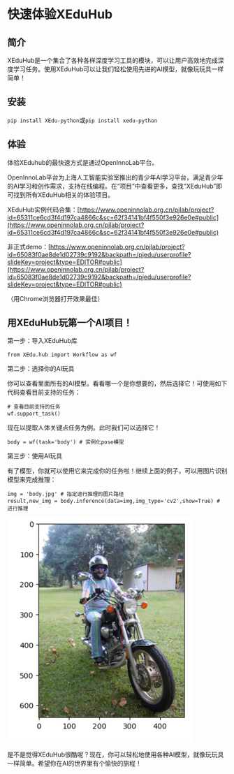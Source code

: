 # 快速体验XEduHub

## 简介

XEduHub是一个集合了各种各样深度学习工具的模块，可以让用户高效地完成深度学习任务。使用XEduHub可以让我们轻松使用先进的AI模型，就像玩玩具一样简单！

## 安装

`pip install XEdu-python`或`pip install xedu-python`

## 体验

体验XEduhub的最快速方式是通过OpenInnoLab平台。

OpenInnoLab平台为上海人工智能实验室推出的青少年AI学习平台，满足青少年的AI学习和创作需求，支持在线编程。在“项目”中查看更多，查找“XEduHub”即可找到所有XEduHub相关的体验项目。

XEduHub实例代码合集：[https://www.openinnolab.org.cn/pjlab/project?id=65311ce6cd3f4d197ca4866c&sc=62f34141bf4f550f3e926e0e#public](https://www.openinnolab.org.cn/pjlab/project?id=65311ce6cd3f4d197ca4866c&sc=62f34141bf4f550f3e926e0e#public)

非正式demo：[https://www.openinnolab.org.cn/pjlab/project?id=65083f0ae8de1d02739c9192&backpath=/pjedu/userprofile?slideKey=project&type=EDITOR#public](https://www.openinnolab.org.cn/pjlab/project?id=65083f0ae8de1d02739c9192&backpath=/pjedu/userprofile?slideKey=project&type=EDITOR#public)

（用Chrome浏览器打开效果最佳）

## 用XEduHub玩第一个AI项目！

第一步：导入XEduHub库

```
from XEdu.hub import Workflow as wf
```

第二步：选择你的AI玩具

你可以查看里面所有的AI模型。看看哪一个是你想要的，然后选择它！可使用如下代码查看目前支持的任务：

```
# 查看目前支持的任务
wf.support_task()
```

现在以提取人体关键点任务为例。此时我们可以选择它！

```
body = wf(task='body') # 实例化pose模型
```

第三步：使用AI玩具

有了模型，你就可以使用它来完成你的任务啦！继续上面的例子，可以用图片识别模型来完成推理：

```
img = 'body.jpg' # 指定进行推理的图片路径
result,new_img = body.inference(data=img,img_type='cv2',show=True) # 进行推理
```

![](../images/xeduhub/body.png)

是不是觉得XEduHub很酷呢？现在，你可以轻松地使用各种AI模型，就像玩玩具一样简单。希望你在AI的世界里有个愉快的旅程！

